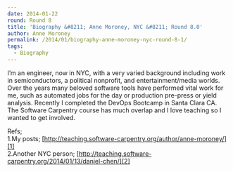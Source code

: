 ```yaml
---
date: 2014-01-22
round: Round 8
title: 'Biography &#8211; Anne Moroney, NYC &#8211; Round 8.0'
author: Anne Moroney
permalink: /2014/01/biography-anne-moroney-nyc-round-8-1/
tags:
  - Biography
---
```

I&#8217;m an engineer, now in NYC, with a very varied background including work in semiconductors, a political nonprofit, and entertainment/media worlds. Over the years many beloved software tools have performed vital work for me, such as automated jobs for the day or production pre-press or yield analysis. Recently I completed the DevOps Bootcamp in Santa Clara CA. The Software Carpentry course has much overlap and I love teaching so I wanted to get involved.

Refs;  
1.My posts; [http://teaching.software-carpentry.org/author/anne-moroney/][1]  
2.Another NYC person; [http://teaching.software-carpentry.org/2014/01/13/daniel-chen/][2]

 [1]: http://teaching.software-carpentry.org/author/anne-moroney/ "http://teaching.software-carpentry.org/author/anne-moroney/"
 [2]: http://teaching.software-carpentry.org/2014/01/13/daniel-chen/ "http://teaching.software-carpentry.org/2014/01/13/daniel-chen/"
